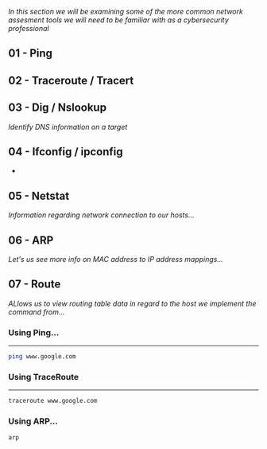 
*In this section we will be examining some of the more common network assesment tools we will need to be familiar with as a cybersecurity professional*

## 01 - Ping 

## 02 - Traceroute / Tracert 

## 03 - Dig / Nslookup 
*Identify DNS information on a target*
## 04 - Ifconfig / ipconfig 
*
## 05 - Netstat 
*Information regarding network connection to our hosts...* 
## 06 - ARP 
*Let's us see more info on MAC address to IP address mappings...* 

## 07 - Route 
*ALlows us to view routing table data in regard to the host we implement the command from...*


### Using Ping...
---
```bash 
ping www.google.com
```

### Using TraceRoute 
---
```bash 
traceroute www.google.com
```

### Using ARP...
```bash 
arp 
```
